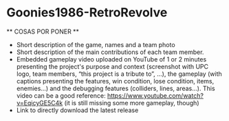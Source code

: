 # Goonies1986-RetroRevolve



** COSAS POR PONER **

- Short description of the game, names and a team photo
- Short description of the main contributions of each team member.
- Embedded gameplay video uploaded on YouTube of 1 or 2 minutes presenting the project's purpose
and context (screenshot with UPC logo, team members, “this project is a tribute to”, …), the gameplay
(with captions presenting the features, win condition, lose condition, items, enemies…) and the
debugging features (colliders, lines, areas…).
This video can be a good reference: https://www.youtube.com/watch?v=EqicyGE5C4k (it is still missing
some more gameplay, though)
- Link to directly download the latest release
